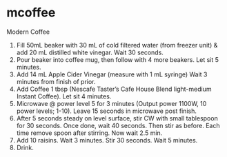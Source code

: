 # mcoffee
Modern Coffee

1. Fill 50mL beaker with 30 mL of cold filtered water (from freezer unit) & add 20 mL distilled white vinegar. Wait 30 seconds.
2. Pour beaker into coffee mug, then follow with 4 more beakers. Let sit 5 minutes.
3. Add 14 mL Apple Cider Vinegar (measure with 1 mL syringe) Wait 3 minutes from finish of prior.
4. Add Coffee 1 tbsp (Nescafe Taster’s Cafe House Blend light-medium Instant Coffee). Let sit 4 minutes.
5. Microwave @ power level 5 for 3 minutes (Output power 1100W, 10 power levels; 1-10). Leave 15 seconds in microwave post finish.
6. After 5 seconds steady on level surface, stir CW with small tablespoon for 30 seconds. Once done, wait 40 seconds. Then stir as before. Each time remove spoon after stirring. Now wait 2.5 min.
7. Add 10 raisins. Wait 3 minutes. Stir 30 seconds. Wait 5 minutes.
8. Drink.
